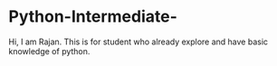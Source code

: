 # Python-Intermediate-
Hi, I am Rajan. This is for student who already explore  and have basic knowledge of python.  
